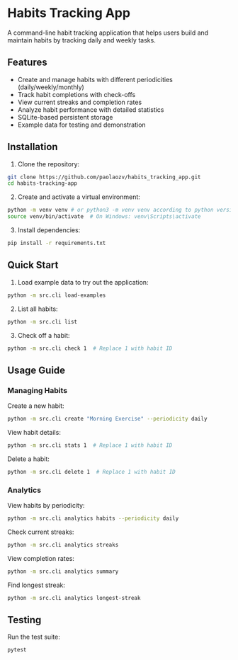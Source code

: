 # Habits Tracking App

A command-line habit tracking application that helps users build and maintain habits by tracking daily and weekly tasks.

## Features

- Create and manage habits with different periodicities (daily/weekly/monthly)
- Track habit completions with check-offs
- View current streaks and completion rates
- Analyze habit performance with detailed statistics
- SQLite-based persistent storage
- Example data for testing and demonstration

## Installation

1. Clone the repository:
```bash
git clone https://github.com/paolaozv/habits_tracking_app.git
cd habits-tracking-app
```

2. Create and activate a virtual environment:
```bash
python -m venv venv # or python3 -m venv venv according to python version
source venv/bin/activate  # On Windows: venv\Scripts\activate
```

3. Install dependencies:
```bash
pip install -r requirements.txt
```

## Quick Start

1. Load example data to try out the application:
```bash
python -m src.cli load-examples
```

2. List all habits:
```bash
python -m src.cli list
```

3. Check off a habit:
```bash
python -m src.cli check 1  # Replace 1 with habit ID
```

## Usage Guide

### Managing Habits

Create a new habit:
```bash
python -m src.cli create "Morning Exercise" --periodicity daily
```

View habit details:
```bash
python -m src.cli stats 1  # Replace 1 with habit ID
```

Delete a habit:
```bash
python -m src.cli delete 1  # Replace 1 with habit ID
```

### Analytics

View habits by periodicity:
```bash
python -m src.cli analytics habits --periodicity daily
```

Check current streaks:
```bash
python -m src.cli analytics streaks
```

View completion rates:
```bash
python -m src.cli analytics summary
```

Find longest streak:
```bash
python -m src.cli analytics longest-streak
```

## Testing

Run the test suite:
```bash
pytest
```
